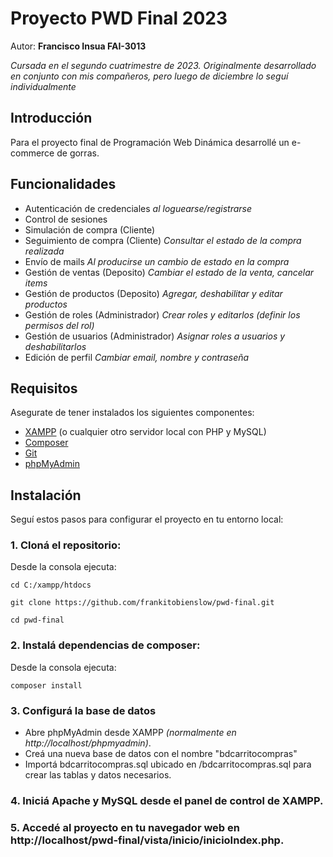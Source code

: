 # Proyecto PWD Final 2023
Autor: **Francisco Insua FAI-3013**

*Cursada en el segundo cuatrimestre de 2023. Originalmente desarrollado en conjunto con mis compañeros, pero luego de diciembre lo seguí individualmente*
## Introducción
Para el proyecto final de Programación Web Dinámica desarrollé un e-commerce de gorras.
## Funcionalidades ##
- Autenticación de credenciales *al loguearse/registrarse*
- Control de sesiones
- Simulación de compra (Cliente)
- Seguimiento de compra (Cliente) *Consultar el estado de la compra realizada*
- Envío de mails *Al producirse un cambio de estado en la compra*
- Gestión de ventas (Deposito) *Cambiar el estado de la venta, cancelar items*
- Gestión de productos (Deposito) *Agregar, deshabilitar y editar productos*
- Gestión de roles (Administrador) *Crear roles y editarlos (definir los permisos del rol)* 
- Gestión de usuarios (Administrador) *Asignar roles a usuarios y deshabilitarlos*
- Edición de perfil *Cambiar email, nombre y contraseña*
## Requisitos
Asegurate de tener instalados los siguientes componentes:
- [XAMPP](https://www.apachefriends.org/index.html) (o cualquier otro servidor local con PHP y MySQL)
- [Composer](https://getcomposer.org/)
- [Git](https://git-scm.com/)
- [phpMyAdmin](https://www.phpmyadmin.net/)
## Instalación
Seguí estos pasos para configurar el proyecto en tu entorno local:
### 1. Cloná el repositorio: ###
Desde la consola ejecuta:
```
cd C:/xampp/htdocs
```
```
git clone https://github.com/frankitobienslow/pwd-final.git
```
```
cd pwd-final
```
### 2. Instalá dependencias de composer: ###
Desde la consola ejecuta:
```
composer install
```
### 3. Configurá la base de datos ###
- Abre phpMyAdmin desde XAMPP *(normalmente en http://localhost/phpmyadmin)*.
- Creá una nueva base de datos con el nombre "bdcarritocompras"
- Importá bdcarritocompras.sql ubicado en /bdcarritocompras.sql para crear las tablas y datos necesarios.
### 4. Iniciá Apache y MySQL desde el panel de control de XAMPP. ###
### 5. Accedé al proyecto en tu navegador web en http://localhost/pwd-final/vista/inicio/inicioIndex.php. ###
